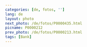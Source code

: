 ```yaml
---
categories: [de, fotos, '']
lang: de
layout: photo
next_photo: /de/fotos/P0000435.html
picname: P0000212
prev_photo: /de/fotos/P0000213.html
tags: [Bank]
---
```

